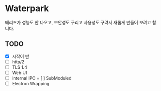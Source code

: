 Waterpark
=========

베리즈가 성능도 안 나오고, 보안성도 구리고 사용성도 구려서 새롭게 만들어 보려고 합니다.

TODO
----

 - [x] 시작이 반
 - [ ] http/2
 - [ ] TLS 1.4
 - [ ] Web UI
 - [ ] internal IPC
 = [ ] SubModuled
 - [ ] Electron Wrapping
